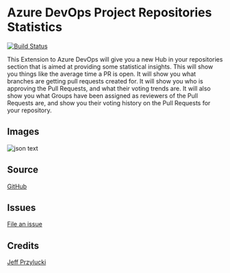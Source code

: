 # Azure DevOps Project Repositories Statistics

[![Build Status](https://oneluckidev.visualstudio.com/OneLuckiDev/_apis/build/status/jeffpriz.devops-pr-stats?branchName=main)](https://oneluckidev.visualstudio.com/OneLuckiDev/_build/latest?definitionId=34&branchName=main)

This Extension to Azure DevOps will give you a new Hub in your repositories section that is aimed at providing some statistical insights. This will show you things like the average time a PR is open.  It will show you what branches are getting pull requests created for.  It will show you who is approving the Pull Requests, and what their voting trends are.  It will also show you what Groups have been assigned as reviewers of the Pull Requests are, and show you their voting history on the Pull Requests for your repository.



## Images
![json text](images/repoHub.PNG)


## Source
[GitHub](https://github.com/jeffpriz/devops-pr-stats)

## Issues
[File an issue](https://github.com/jeffpriz/devops-pr-stats/issues)

## Credits
[Jeff Przylucki](http://www.oneluckidev.com)